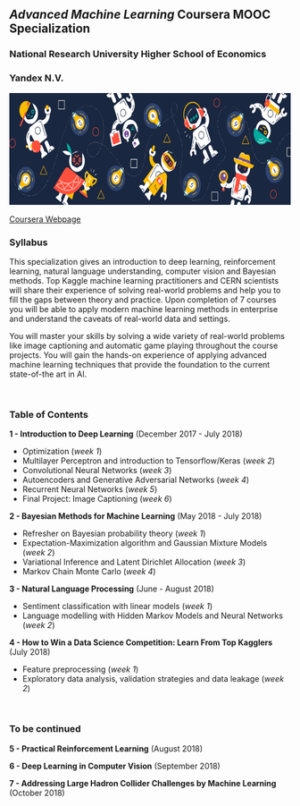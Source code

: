 ## *Advanced Machine Learning* Coursera MOOC Specialization

### National Research University Higher School of Economics

### Yandex N.V.

<img src="logo.png" width="900" height="200" />

[Coursera Webpage](https://www.coursera.org/specializations/aml)

### Syllabus
This specialization gives an introduction to deep learning, reinforcement learning, natural language understanding, computer vision and Bayesian methods. Top Kaggle machine learning practitioners and CERN scientists will share their experience of solving real-world problems and help you to fill the gaps between theory and practice. Upon completion of 7 courses you will be able to apply modern machine learning methods in enterprise and understand the caveats of real-world data and settings.

You will master your skills by solving a wide variety of real-world problems like image captioning and automatic game playing throughout the course projects. You will gain the hands-on experience of applying advanced machine learning techniques that provide the foundation to the current state-of-the art in AI.

<br>

### Table of Contents

**1 - Introduction to Deep Learning**  (December 2017 - July 2018)
-   Optimization (*week 1*)
-   Multilayer Perceptron and introduction to Tensorflow/Keras (*week 2*)
-   Convolutional Neural Networks (*week 3*)
-   Autoencoders and Generative Adversarial Networks (*week 4*)
-   Recurrent Neural Networks (*week 5*)
-   Final Project: Image Captioning (*week 6*)

**2 - Bayesian Methods for Machine Learning**  (May 2018 - July 2018)
-   Refresher on Bayesian probability theory (*week 1*)
-   Expectation-Maximization algorithm and Gaussian Mixture Models (*week 2*)
-   Variational Inference and Latent Dirichlet Allocation (*week 3*)
-   Markov Chain Monte Carlo (*week 4*)

**3 - Natural Language Processing**  (June - August 2018)
-   Sentiment classification with linear models (*week 1*)
-   Language modelling with Hidden Markov Models and Neural Networks (*week 2*)

**4 - How to Win a Data Science Competition: Learn From Top Kagglers** (July 2018)
-   Feature preprocessing  (*week 1*)
-   Exploratory data analysis, validation strategies and data leakage (*week 2*)

<br>

### To be continued

**5 - Practical Reinforcement Learning**  (August 2018)

**6 - Deep Learning in Computer Vision**  (September 2018)

**7 - Addressing Large Hadron Collider Challenges by Machine Learning**  (October 2018)
